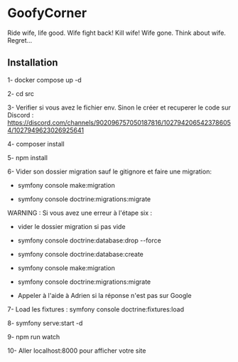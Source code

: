 # GoofyCorner

Ride wife, life good. Wife fight back! Kill wife! Wife gone. Think about wife. Regret…

## Installation

1- docker compose up -d

2- cd src

3- Verifier si vous avez le fichier env. Sinon le créer et recuperer le code sur Discord : https://discord.com/channels/902096757050187816/1027942065423786054/1027949623026925641

4- composer install 

5- npm install

6- Vider son dossier migration sauf le gitignore et faire une migration:  

- symfony console make:migration

- symfony console doctrine:migrations:migrate 
                                                                          
                                                                          
 WARNING : Si vous avez une erreur à l'étape six : 
                                  
- vider le dossier migration si pas vide 

- symfony console doctrine:database:drop --force

- symfony console doctrine:database:create

- symfony console make:migration

- symfony console doctrine:migrations:migrate 

- Appeler à l'aide à Adrien si la réponse n'est pas sur Google

                                                   
7- Load les fixtures : symfony console doctrine:fixtures:load

8- symfony serve:start -d

9- npm run watch

10- Aller localhost:8000 pour afficher votre site

